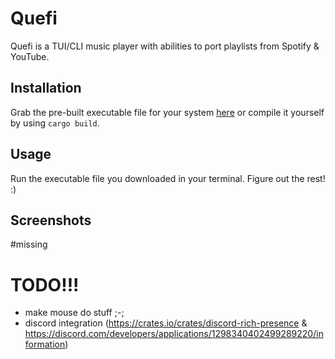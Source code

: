 # Quefi
Quefi is a TUI/CLI music player with abilities to port playlists from Spotify & YouTube.
## Installation
Grab the pre-built executable file for your system [here](https://github.com/nieboczek/quefi/releases/latest) or compile it yourself by using `cargo build`.
## Usage
Run the executable file you downloaded in your terminal.
Figure out the rest! :)
## Screenshots
#missing
# TODO!!!
- make mouse do stuff ;-;
- discord integration (https://crates.io/crates/discord-rich-presence & https://discord.com/developers/applications/1298340402499289220/information)
